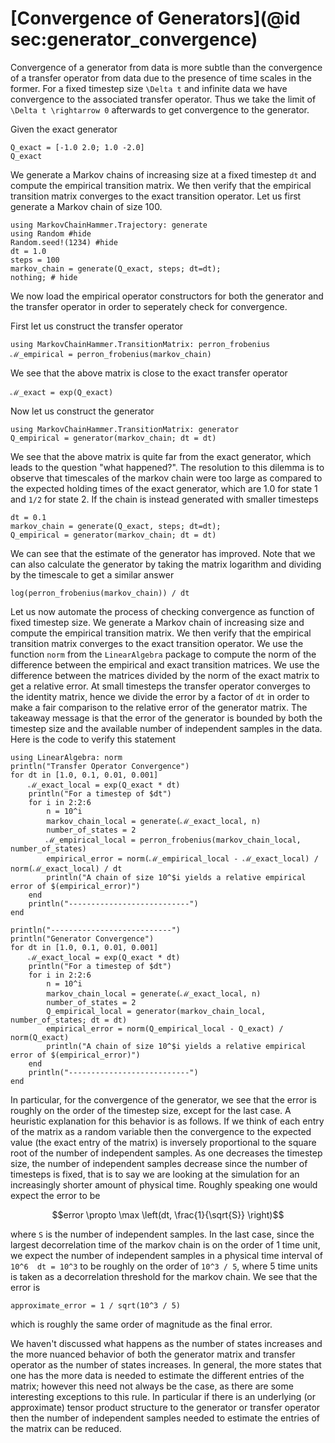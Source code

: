 # [Convergence of Generators](@id sec:generator_convergence)

Convergence of a generator from data is more subtle than the convergence of a transfer operator from data due to the presence of time scales in the former.  For a fixed timestep size ``\Delta t`` and infinite data we have convergence to the associated transfer operator. Thus we take the limit of ``\Delta t \rightarrow 0`` afterwards to get convergence to the generator. 

Given the exact generator

```@example generator_convergence 
Q_exact = [-1.0 2.0; 1.0 -2.0]
Q_exact
```

We generate a Markov chains of increasing size at a fixed timestep ``dt`` and compute the empirical transition matrix. We then verify that the empirical transition matrix converges to the exact transition operator. Let us first generate a Markov chain of size 100.

```@example generator_convergence
using MarkovChainHammer.Trajectory: generate
using Random #hide
Random.seed!(1234) #hide
dt = 1.0
steps = 100
markov_chain = generate(Q_exact, steps; dt=dt); 
nothing; # hide
```

We now load the empirical operator constructors for both the generator and the transfer operator in order to seperately check for convergence. 

First let us construct the transfer operator
```@example generator_convergence
using MarkovChainHammer.TransitionMatrix: perron_frobenius
ℳ_empirical = perron_frobenius(markov_chain)
```

We see that the above matrix is close to the exact transfer operator
```@example generator_convergence
ℳ_exact = exp(Q_exact)
```

Now let us construct the generator
```@example generator_convergence
using MarkovChainHammer.TransitionMatrix: generator
Q_empirical = generator(markov_chain; dt = dt)
```

We see that the above matrix is quite far from the exact generator, which leads to the question "what happened?". The resolution to this dilemma is to observe that timescales of the markov chain were too large as compared to the expected holding times of the exact generator, which are 1.0 for state 1 and ``1/2`` for state 2. If the chain is instead generated with smaller timesteps 

```@example generator_convergence
dt = 0.1
markov_chain = generate(Q_exact, steps; dt=dt); 
Q_empirical = generator(markov_chain; dt = dt)
```

We can see that the estimate of the generator has improved. Note that we can also calculate the generator by taking the matrix logarithm and dividing by the timescale to get a similar answer

```@example generator_convergence 
log(perron_frobenius(markov_chain)) / dt
```


Let us now automate the process of checking convergence as function of fixed timestep size. We generate a Markov chain of increasing size and compute the empirical transition matrix. We then verify that the empirical transition matrix converges to the exact transition operator. We use the function `norm` from the `LinearAlgebra` package to compute the norm of the difference between the empirical and exact transition matrices. We use the difference between the matrices divided by the norm of the exact matrix to get a relative error. At small timesteps the transfer operator converges to the identity matrix, hence we divide the error by a factor of ``dt`` in order to make a fair comparison to the relative error of the generator matrix. The takeaway message is that the error of the generator is bounded by both the timestep size and the available number of independent samples in the data. Here is the code to verify this statement

```@example generator_convergence
using LinearAlgebra: norm
println("Transfer Operator Convergence")
for dt in [1.0, 0.1, 0.01, 0.001]
    ℳ_exact_local = exp(Q_exact * dt)
    println("For a timestep of $dt")
    for i in 2:2:6
        n = 10^i
        markov_chain_local = generate(ℳ_exact_local, n)
        number_of_states = 2
        ℳ_empirical_local = perron_frobenius(markov_chain_local, number_of_states)
        empirical_error = norm(ℳ_empirical_local - ℳ_exact_local) / norm(ℳ_exact_local) / dt
        println("A chain of size 10^$i yields a relative empirical error of $(empirical_error)")
    end
    println("---------------------------")
end

println("---------------------------")
println("Generator Convergence")
for dt in [1.0, 0.1, 0.01, 0.001]
    ℳ_exact_local = exp(Q_exact * dt)
    println("For a timestep of $dt")
    for i in 2:2:6
        n = 10^i
        markov_chain_local = generate(ℳ_exact_local, n)
        number_of_states = 2
        Q_empirical_local = generator(markov_chain_local, number_of_states; dt = dt)
        empirical_error = norm(Q_empirical_local - Q_exact) / norm(Q_exact)
        println("A chain of size 10^$i yields a relative empirical error of $(empirical_error)")
    end
    println("---------------------------")
end
```

In particular, for the convergence of the generator, we see that the error is roughly on the order of the timestep size, except for the last case. A heuristic explanation for this behavior is as follows. If we think of each entry of the matrix as a random variable then the convergence to the expected value (the exact entry of the matrix) is inversely proportional to the square root of the number of independent samples. As one decreases the timestep size, the number of independent samples decrease since the number of timesteps is fixed, that is to say we are looking at the simulation for an increasingly shorter amount of physical time. Roughly speaking one would expect the error to be 

```math
error \propto \max \left(dt, \frac{1}{\sqrt{S}}  \right)
```

where ``S`` is the number of independent samples. In the last case, since the largest decorrelation time of the markov chain is on the order of 1 time unit, we expect the number of independent samples in a physical time interval of ``10^6  dt = 10^3`` to be roughly on the order of ``10^3 / 5``, where 5 time units is taken as a decorrelation threshold for the markov chain. We see that the error is 
```@example generator_convergence
approximate_error = 1 / sqrt(10^3 / 5)
```
which is roughly the same order of magnitude as the final error.

We haven't discussed what happens as the number of states increases and the more nuanced behavior of both the generator matrix and transfer operator as the number of states increases. In general, the more states that one has the more data is needed to estimate the different entries of the matrix; however this need not always be the case, as there are some interesting exceptions to this rule. In particular if there is an underlying (or approximate) tensor product structure to the generator or transfer operator then the number of independent samples needed to estimate the entries of the matrix can be reduced. 


